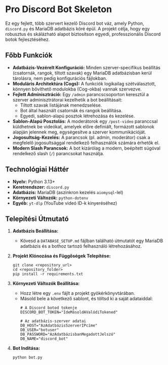 # Pro Discord Bot Skeleton

Ez egy fejlett, több szervert kezelő Discord bot váz, amely Python, `discord.py` és MariaDB adatbázis köré épül. A projekt célja, hogy egy robusztus és skálázható alapot biztosítson egyedi, professzionális Discord botok fejlesztéséhez.

## Főbb Funkciók

- **Adatbázis-Vezérelt Konfiguráció:** Minden szerver-specifikus beállítás (csatornák, rangok, tiltott szavak) egy MariaDB adatbázisban kerül tárolásra, nem pedig konfigurációs fájlokban.
- **Moduláris Architektúra (Cogs):** A funkciók logikailag szétválasztott, könnyen bővíthető modulokba (Cog-okba) vannak szervezve.
- **Fejlett Adminisztráció:** Egy `/admin` parancscsoporton keresztül a szerver adminisztrátorai kezelhetik a bot beállításait:
    - Tiltott szavak listájának menedzselése.
    - Bot által használt csatornák és rangok beállítása.
    - Egyedi, sablon-alapú posztok létrehozása és kezelése.
- **Sablon-Alapú Posztolás:** A moderátorok egy `/post-video` paranccsal küldhetnek be videókat, amelyek előre definiált, formázott sablonok alapján jelennek meg, egységesítve a szerver kommunikációját.
- **Jogosultság-Kezelés:** A parancsok (pl. admin, moderátor) csak a megfelelő jogosultsággal rendelkező felhasználók számára érhetők el.
- **Modern Slash Parancsok:** A bot kizárólag a modern, beépített súgóval rendelkező slash (`/`) parancsokat használja.

## Technológiai Háttér

- **Nyelv:** Python 3.13+
- **Keretrendszer:** `discord.py`
- **Adatbázis:** MariaDB (aszinkron kezelés `aiomysql`-lel)
- **Környezeti Változók:** `python-dotenv`
- **Egyéb:** `yt-dlp` (YouTube videó ID-k kinyeréséhez)

## Telepítési Útmutató

1.  **Adatbázis Beállítása:**
    - Kövesd a `DATABASE_SETUP.md` fájlban található útmutatót egy MariaDB adatbázis és a bothoz tartozó felhasználó létrehozásához.

2.  **Projekt Klónozása és Függőségek Telepítése:**
    ```shell
    git clone <repository_url>
    cd <repository_folder>
    pip install -r requirements.txt
    ```

3.  **Környezeti Változók Beállítása:**
    - Hozz létre egy `.env` fájlt a projekt gyökérkönyvtárában.
    - Másold bele a következő sablont, és töltsd ki a saját adataiddal:
      ```env
      # A Discord botod tokenje
      DISCORD_BOT_TOKEN="IdeMásoldAValódiTokened"

      # Az adatbázis-szerver adatai
      DB_HOST="AzAdatbázisSzerverIPcíme"
      DB_USER="botuser"
      DB_PASSWORD="AzAdatbázisbanMegadottJelszó"
      DB_NAME="discord_bot"
      ```

4.  **Bot Indítása:**
    ```shell
    python bot.py
    ```
